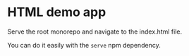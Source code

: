 # HTML demo app

Serve the root monorepo and navigate to the index.html file.

You can do it easily with the `serve` npm dependency.
